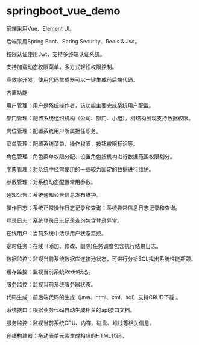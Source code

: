 # springboot_vue_demo


前端采用Vue、Element UI。

后端采用Spring Boot、Spring Security、Redis & Jwt。

权限认证使用Jwt，支持多终端认证系统。

支持加载动态权限菜单，多方式轻松权限控制。

高效率开发，使用代码生成器可以一键生成前后端代码。


内置功能

用户管理：用户是系统操作者，该功能主要完成系统用户配置。

部门管理：配置系统组织机构（公司、部门、小组），树结构展现支持数据权限。

岗位管理：配置系统用户所属担任职务。

菜单管理：配置系统菜单，操作权限，按钮权限标识等。

角色管理：角色菜单权限分配、设置角色按机构进行数据范围权限划分。

字典管理：对系统中经常使用的一些较为固定的数据进行维护。

参数管理：对系统动态配置常用参数。

通知公告：系统通知公告信息发布维护。

操作日志：系统正常操作日志记录和查询；系统异常信息日志记录和查询。

登录日志：系统登录日志记录查询包含登录异常。

在线用户：当前系统中活跃用户状态监控。

定时任务：在线（添加、修改、删除)任务调度包含执行结果日志。

数据监控：监视当前系统数据库连接池状态，可进行分析SQL找出系统性能瓶颈。

缓存监控：监视当前系统Redis状态。

服务监控：监视当前系统服务器状态。

代码生成：前后端代码的生成（java、html、xml、sql）支持CRUD下载 。

系统接口：根据业务代码自动生成相关的api接口文档。

服务监控：监视当前系统CPU、内存、磁盘、堆栈等相关信息。

在线构建器：拖动表单元素生成相应的HTML代码。



